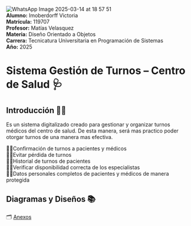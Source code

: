 ![WhatsApp Image 2025-03-14 at 18 57 51](https://github.com/user-attachments/assets/1cd4f8d7-29d2-456b-a5ed-b9537ead7173)  
**Alumno:** Imoberdorff Victoria  
**Matrícula:** 119707  
**Profesor:** Matías Velasquez  
**Materia:** Diseño Orientado a Objetos  
**Carrera:** Tecnicatura Universitaria en Programación de Sistemas  
**Año:** 2025
          
# **Sistema Gestión de Turnos – Centro de Salud** 🩺  
## Introducción 💪🏻
Es un sistema digitalizado creado para gestionar y organizar turnos médicos del centro de salud. De esta manera, será mas practico poder otorgar turnos de una manera mas efectiva.
 
👍🏻Confirmación de turnos a pacientes y médicos   
👍🏻Evitar pérdida de turnos  
👍🏻Historial de turnos de pacientes  
👍🏻Verificar disponibilidad correcta de los especialistas  
👍🏻Datos personales completos de pacientes y médicos de manera protegida

## Diagramas y Diseños 📚

🗂️ [Anexos](Anexo.md) 

